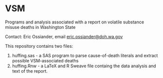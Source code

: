 VSM
===

Programs and analysis associated with a report on volatile substance misuse deaths in Washington State

Contact: Eric Ossiander, email eric.ossiander@doh.wa.gov

This repository contains two files:
1. huffing.sas - a SAS program to parse cause-of-death literals and extract possible VSM-associated deaths
2. huffing.Rnw - a LaTeX and R Sweave file containg the data analysis and text of the report.

